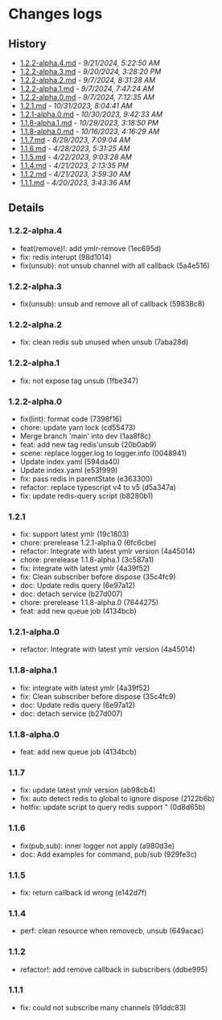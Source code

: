 # Changes logs

## History

- [1.2.2-alpha.4.md](#1726896170638)  -  _9/21/2024, 5:22:50 AM_
- [1.2.2-alpha.3.md](#1726846100973)  -  _9/20/2024, 3:28:20 PM_
- [1.2.2-alpha.2.md](#1725697888838)  -  _9/7/2024, 8:31:28 AM_
- [1.2.2-alpha.1.md](#1725695244834)  -  _9/7/2024, 7:47:24 AM_
- [1.2.2-alpha.0.md](#1725693155803)  -  _9/7/2024, 7:12:35 AM_
- [1.2.1.md](#1698739481393)  -  _10/31/2023, 8:04:41 AM_
- [1.2.1-alpha.0.md](#1698658953155)  -  _10/30/2023, 9:42:33 AM_
- [1.1.8-alpha.1.md](#1698592730579)  -  _10/29/2023, 3:18:50 PM_
- [1.1.8-alpha.0.md](#1697429789835)  -  _10/16/2023, 4:16:29 AM_
- [1.1.7.md](#1693292944886)  -  _8/29/2023, 7:09:04 AM_
- [1.1.6.md](#1682659885256)  -  _4/28/2023, 5:31:25 AM_
- [1.1.5.md](#1682154208053)  -  _4/22/2023, 9:03:28 AM_
- [1.1.4.md](#1682086415934)  -  _4/21/2023, 2:13:35 PM_
- [1.1.2.md](#1682049570733)  -  _4/21/2023, 3:59:30 AM_
- [1.1.1.md](#1681962216447)  -  _4/20/2023, 3:43:36 AM_

## Details

<a id="1726896170638"></a>
### 1.2.2-alpha.4

* feat(remove)!: add ymlr-remove (1ec695d)
* fix: redis interupt (98d1014)
* fix(unsub): not unsub channel with all callback (5a4e516)
  
<a id="1726846100973"></a>
### 1.2.2-alpha.3

* fix(unsub): unsub and remove all of callback (59838c8)
  
<a id="1725697888838"></a>
### 1.2.2-alpha.2

* fix: clean redis sub unused when unsub (7aba28d)
  
<a id="1725695244834"></a>
### 1.2.2-alpha.1

* fix: not expose tag unsub (1fbe347)
  
<a id="1725693155803"></a>
### 1.2.2-alpha.0

* fix(lint): format code (7398f16)
* chore: update yarn lock (cd55473)
* Merge branch 'main' into dev (1aa8f8c)
* feat: add new tag redis'unsub (20b0ab9)
* scene: replace logger.log to logger.info (0048941)
* Update index.yaml (594da40)
* Update index.yaml (e53f999)
* fix: pass redis in parentState (e363300)
* refactor: replace typescript v4 to v5 (d5a347a)
* fix: update redis-query script (b8280b1)
  
<a id="1698739481393"></a>
### 1.2.1

* fix: support latest ymlr (19c1803)
* chore: prerelease 1.2.1-alpha.0 (6fc6cbe)
* refactor: Integrate with latest ymlr version (4a45014)
* chore: prerelease 1.1.8-alpha.1 (3c587a1)
* fix: integrate with latest ymlr (4a39f52)
* fix: Clean subscriber before dispose (35c4fc9)
* doc: Update redis query (6e97a12)
* doc: detach service (b27d007)
* chore: prerelease 1.1.8-alpha.0 (7644275)
* feat: add new queue job (4134bcb)
  
<a id="1698658953155"></a>
### 1.2.1-alpha.0

* refactor: Integrate with latest ymlr version (4a45014)
  
<a id="1698592730579"></a>
### 1.1.8-alpha.1

* fix: integrate with latest ymlr (4a39f52)
* fix: Clean subscriber before dispose (35c4fc9)
* doc: Update redis query (6e97a12)
* doc: detach service (b27d007)
  
<a id="1697429789835"></a>
### 1.1.8-alpha.0

* feat: add new queue job (4134bcb)
  
<a id="1693292944886"></a>
### 1.1.7

* fix: update latest ymlr version (ab98cb4)
* fix: auto detect redis to global to ignore dispose (2122b6b)
* hotfix: update script to query redis support " (0d8d65b)
  
<a id="1682659885256"></a>
### 1.1.6

* fix(pub,sub): inner logger not apply (a980d3e)
* doc: Add examples for command, pub/sub (929fe3c)
  
<a id="1682154208053"></a>
### 1.1.5

* fix: return callback id wrong (e142d7f)
  
<a id="1682086415934"></a>
### 1.1.4

* perf: clean resource when removecb, unsub (649acac)
  
<a id="1682049570733"></a>
### 1.1.2

* refactor!: add remove callback in subscribers (ddbe995)
  
<a id="1681962216447"></a>
### 1.1.1

* fix: could not subscribe many channels (91ddc83)

